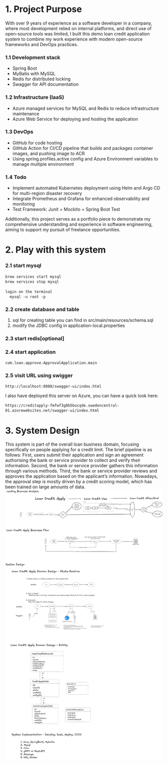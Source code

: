 # 1. Project Purpose
With over 9 years of experience as a software developer in a company, where most 
development relied on internal platforms, and direct use of open-source tools was limited, I built this demo loan credit application system to combine my work experience with modern open-source frameworks and DevOps practices.

### 1.1 Development stack
- Spring Boot
- MyBatis with MySQL
- Redis for distributed locking
- Swagger for API documentation

### 1.2 Infrastructure (IaaS)
- Azure managed services for MySQL and Redis to reduce infrastructure maintenance
- Azure Web Service for deploying and hosting the application

### 1.3 DevOps
- GitHub for code hosting
- GitHub Action for CI/CD pipeline that builds and packages container images, and pushing image to ACR
- Using spring.profiles.active config and Azure Environment variables to manage multiple environment

### 1.4 Todo
- Implement automated Kubernetes deployment using Helm and Argo CD for multi-region disaster recovery
- Integrate Prometheus and Grafana for enhanced observability and monitoring
- Test Framework: Junit + Mockito + Spring Boot Test

Additionally, this project serves as a portfolio piece to demonstrate my comprehensive understanding and experience in software engineering, aiming to support my pursuit of freelance opportunities.

# 2. Play with this system
### 2.1 start mysql
```shell
brew services start mysql
brew services stop mysql

login on the terminal
  mysql -u root -p
```

### 2.2 create database and table
1. sql for creating table you can find in src/main/resources/schema.sql
2. modify the JDBC config in application-local.properties

### 2.3 start redis[optional]

### 2.4 start application
    com.loan.approve.ApprovalApplication.main

### 2.5 visit URL using swigger
```
http://localhost:8080/swagger-ui/index.html
```

I also have deployed this server on Azure, you can have a quick look here:
```url
https://creditapply-fmfwf3g8b5bucqde.swedencentral-01.azurewebsites.net/swagger-ui/index.html
```


# 3. System Design
This system is part of the overall loan business domain, focusing specifically on people applying for a credit limit. 
The brief pipeline is as follows: 
First, users submit their application and sign an agreement authorising the bank or service provider to collect and verify their information. 
Second, the bank or service provider gathers this information through various methods. 
Third, the bank or service provider reviews and approves the application based on the applicant’s information. 
Nowadays, the approval step is mostly driven by a credit scoring model, which has been trained on large amounts of data.
![system design](images/creditApply.png)
